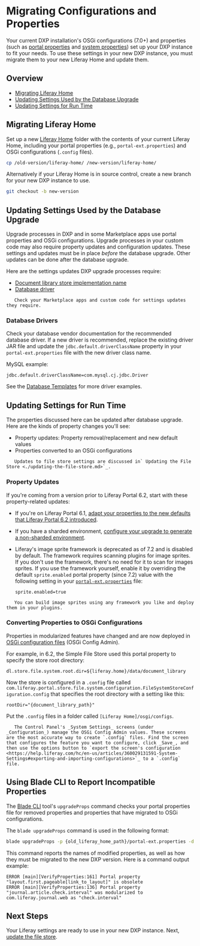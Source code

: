 # Migrating Configurations and Properties

Your current DXP installation's OSGi configurations (7.0+) and properties (such as [portal properties](../../reference/portal-properties.md) and [system properties](../../reference/system-properties.md)) set up your DXP instance to fit your needs. To use these settings in your new DXP instance, you must migrate them to your new Liferay Home and update them. 

## Overview

* [Migrating Liferay Home](#migrating-liferay-home)
* [Updating Settings Used by the Database Upgrade](#updating-settings-used-by-the-database-upgrade)
* [Updating Settings for Run Time](#updating-settings-for-run-time)

## Migrating Liferay Home

Set up a new [Liferay Home](../../reference/liferay-home.md) folder with the contents of your current Liferay Home, including your portal properties (e.g., `portal-ext.properties`) and OSGi configurations (`.config` files).

```bash
cp /old-version/liferay-home/ /new-version/liferay-home/
```

Alternatively if your Liferay Home is in source control, create a new branch for your new DXP instance to use.

```bash
git checkout -b new-version
```

## Updating Settings Used by the Database Upgrade

Upgrade processes in DXP and in some Marketplace apps use portal properties and OSGi configurations. Upgrade processes in your custom code may also require property updates and configuration updates. These settings and updates must be in place _before_ the database upgrade. Other updates can be done after the database upgrade.

Here are the settings updates DXP upgrade processes require:

* [Document library store implementation name](#document-library-store-implementation-name)
* [Database driver](#database-driver)

```important::
   Check your Marketplace apps and custom code for settings updates they require.
```

### Database Drivers

Check your database vendor documentation for the recommended database driver. If a new driver is recommended, replace the existing driver JAR file and update the `jdbc.default.driverClassName` property in your `portal-ext.properties` file with the new driver class name. 

MySQL example:

```properties 
jdbc.default.driverClassName=com.mysql.cj.jdbc.Driver
```

See the [Database Templates](../../reference/database-templates.md) for more driver examples.

## Updating Settings for Run Time

The properties discussed here can be updated after database upgrade. Here are the kinds of property changes you'll see:

* Property updates: Property removal/replacement and new default values
* Properties converted to an OSGi configurations

```note:
   Updates to file store settings are discussed in` Updating the File Store <./updating-the-file-store.md>`_.
```

### Property Updates

If you're coming from a version prior to Liferay Portal 6.2, start with these
property-related updates:

* If you're on Liferay Portal 6.1, [adapt your properties to the new defaults that Liferay Portal 6.2 introduced](https://help.liferay.com/hc/en-us/articles/360017903232-Upgrading-Liferay#review-the-liferay-62-properties-defaults).

* If you have a sharded environment, [configure your upgrade to generate a non-sharded environment](../other-upgrade-scenarios/upgrading-a-sharded-environment.md).

* Liferay's image sprite framework is deprecated as of 7.2 and is disabled by default. The framework requires scanning plugins for image sprites. If you don't use the framework, there's no need for it to scan for images sprites. If you use the framework yourself, enable it by overriding the default `sprite.enabled` portal property (since 7.2) value with the following setting in your [`portal-ext.properties`](../../reference/portal-properties.md) file:

    ```properties
    sprite.enabled=true
    ```

```note::
   You can build image sprites using any framework you like and deploy them in your plugins.
```

### Converting Properties to OSGi Configurations

Properties in modularized features have changed and are now deployed in [OSGi configuration files](https://help.liferay.com/hc/en-us/articles/360029131591-System-Settings#exporting-and-importing-configurations) (OSGi Config Admin).

For example, in 6.2, the Simple File Store used this portal property to specify the store root directory:

```properties
dl.store.file.system.root.dir=${liferay.home}/data/document_library
```

Now the store is configured in a `.config` file called `com.liferay.portal.store.file.system.configuration.FileSystemStoreConfiguration.config` that specifies the root directory with a setting like this:

```properties
rootDir="{document_library_path}"
```

Put the `.config` files in a folder called `[Liferay Home]/osgi/configs`.

```tip::
   The Control Panel's _System Settings_ screens (under _Configuration_) manage the OSGi Config Admin values. These screens are the most accurate way to create `.config` files. Find the screen that configures the feature you want to configure, click _Save_, and then use the options button to `export the screen's configuration <https://help.liferay.com/hc/en-us/articles/360029131591-System-Settings#exporting-and-importing-configurations>`_ to a `.config` file.
```

## Using Blade CLI to Report Incompatible Properties

The [Blade CLI](https://help.liferay.com/hc/en-us/articles/360029147071-Blade-CLI) tool's `upgradeProps` command checks your portal properties file for removed properties and properties that have migrated to OSGi configurations.

The `blade upgradeProps` command is used in the following format:

```bash
blade upgradeProps -p {old_liferay_home_path}/portal-ext.properties -d {new_liferay_home_path}
```

This command reports the names of modified properties, as well as how they must be migrated to the new DXP version. Here is a command output example:

```
ERROR [main][VerifyProperties:161] Portal property "layout.first.pageable[link_to_layout]" is obsolete
ERROR [main][VerifyProperties:136] Portal property "journal.article.check.interval" was modularized to com.liferay.journal.web as "check.interval"
```

## Next Steps

Your Liferay settings are ready to use in your new DXP instance. Next, [update the file store](./updating-the-file-store.md).